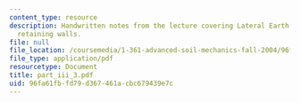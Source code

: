 ```yaml
---
content_type: resource
description: Handwritten notes from the lecture covering Lateral Earth Pressures and
  retaining walls.
file: null
file_location: /coursemedia/1-361-advanced-soil-mechanics-fall-2004/96fa61fbfd79d367461acbc679439e7c_part_iii_3.pdf
file_type: application/pdf
resourcetype: Document
title: part_iii_3.pdf
uid: 96fa61fb-fd79-d367-461a-cbc679439e7c
---
```

